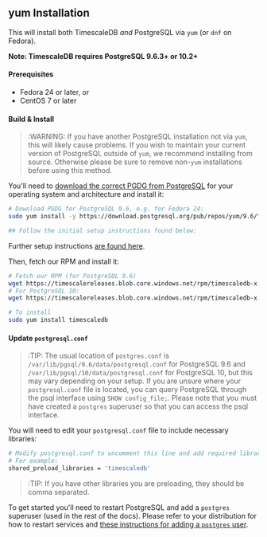 ## yum Installation [](installation-yum)

This will install both TimescaleDB *and* PostgreSQL via `yum`
(or `dnf` on Fedora).

**Note: TimescaleDB requires PostgreSQL 9.6.3+ or 10.2+**

#### Prerequisites

- Fedora 24 or later, or
- CentOS 7 or later

#### Build & Install

>:WARNING: If you have another PostgreSQL installation not
via `yum`, this will likely cause problems.
If you wish to maintain your current version of PostgreSQL outside of `yum`,
we recommend installing from source.  Otherwise please be
sure to remove non-`yum` installations before using this method.

You'll need to [download the correct PGDG from PostgreSQL][pgdg] for
your operating system and architecture and install it:
```bash
# Download PGDG for PostgreSQL 9.6, e.g. for Fedora 24:
sudo yum install -y https://download.postgresql.org/pub/repos/yum/9.6/fedora/fedora-24-x86_64/pgdg-fedora96-9.6-3.noarch.rpm

## Follow the initial setup instructions found below:
```

Further setup instructions [are found here][yuminstall].

Then, fetch our RPM and install it:
```bash
# Fetch our RPM (for PostgreSQL 9.6)
wget https://timescalereleases.blob.core.windows.net/rpm/timescaledb-x.y.z-postgresql-9.6-0.x86_64.rpm
# For PostgreSQL 10:
wget https://timescalereleases.blob.core.windows.net/rpm/timescaledb-x.y.z-postgresql-10-0.x86_64.rpm

# To install
sudo yum install timescaledb
```

#### Update `postgresql.conf`

>:TIP: The usual location of `postgres.conf`
is `/var/lib/pgsql/9.6/data/postgresql.conf` for PostgreSQL 9.6
and `/var/lib/pgsql/10/data/postgresql.conf` for PostgreSQL 10,
but this may vary depending on your setup. If you are unsure where your `postgresql.conf` file
is located, you can query PostgreSQL through the psql interface using `SHOW config_file;`.
Please note that you must have created a `postgres` superuser so that you can access the psql
interface. 

You will need to edit your `postgresql.conf` file to include
necessary libraries:
```bash
# Modify postgresql.conf to uncomment this line and add required libraries.
# For example:
shared_preload_libraries = 'timescaledb'
```

>:TIP: If you have other libraries you are preloading, they should be comma separated.

To get started you'll need to restart PostgreSQL and add
a `postgres` superuser (used in the rest of the docs). Please
refer to your distribution for how to restart services and
[these instructions for adding a `postgres` user][createuser].

[createuser]: http://suite.opengeo.org/docs/latest/dataadmin/pgGettingStarted/firstconnect.html
[pgdg]: https://yum.postgresql.org/repopackages.php
[yuminstall]: https://wiki.postgresql.org/wiki/YUM_Installation
